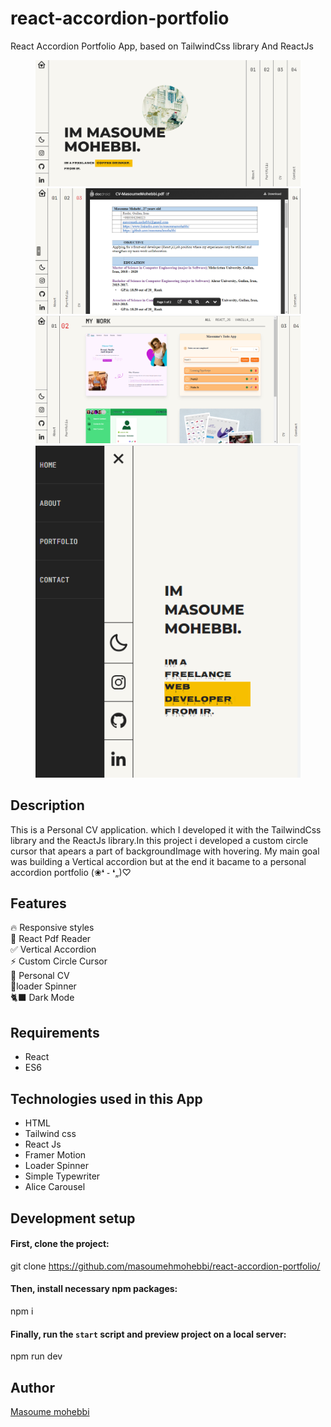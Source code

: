 # react-accordion-portfolio
React Accordion Portfolio App, based on TailwindCss library And ReactJs

<figure>
  <img src="https://github.com/masoumehmohebbi/react-accordion-portfolio/blob/main/react-accordion-portfolio-IMG1.PNG"/>
  <img src="https://github.com/masoumehmohebbi/react-accordion-portfolio/blob/main/react-accordion-portfolio-IMG2.PNG"/>
  <img src="https://github.com/masoumehmohebbi/react-accordion-portfolio/blob/main/react-accordion-portfolio-IMG4.PNG"/>
  <img src="https://github.com/masoumehmohebbi/react-accordion-portfolio/blob/main/react-accordion-portfolio-IMG3.PNG"/>
</figure>

## Description
This is a Personal CV application. which I developed it with the TailwindCss library and the ReactJs library.In this project i developed a custom circle cursor that apears a part of backgroundImage with hovering. My main goal was building a Vertical accordion but at the end it bacame to a personal accordion portfolio (❀❛ ֊ ❛„)♡

## Features
🔥 Responsive styles
<br />
📱 React Pdf Reader
<br />
✅ Vertical Accordion
<br />
⚡️ Custom Circle Cursor
<br />
🧾 Personal CV
<br />
📀loader Spinner
<br />
🐈‍⬛ Dark Mode

## Requirements
<ul>
  <li>React</li>
  <li>ES6</li>
</ul>

## Technologies used in this App
<ul>
  <li>HTML</li>
  <li>Tailwind css</li>
  <li>React Js</li>
  <li>Framer Motion</li>
  <li>Loader Spinner</li>
  <li>Simple Typewriter</li>
  <li>Alice Carousel</li>
</ul>

## Development setup
#### First, clone the project:
git clone https://github.com/masoumehmohebbi/react-accordion-portfolio/

#### Then, install necessary npm packages:
npm i

#### Finally, run the `start` script and preview project on a local server:
npm run dev

## Author
<a href="https://www.linkedin.com/in/masoumemohebbi">Masoume mohebbi</a>
